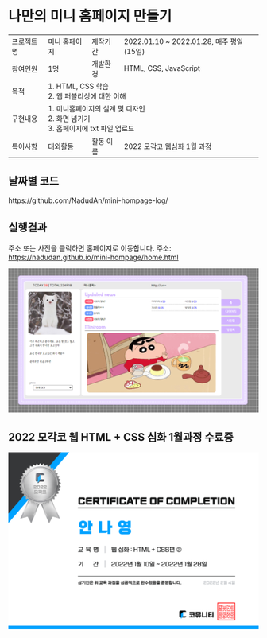 <h1>나만의 미니 홈페이지 만들기</h1>

<table> 
  <tr>
    <td>프로젝트명</td>
    <td>미니 홈페이지</td>
    <td>제작기간</td>
    <td>2022.01.10 ~ 2022.01.28, 매주 평일 (15일)</td>
  </tr>
  <tr>
    <td>참여인원</td>
    <td>1명</td>
    <td>개발환경</td>
    <td>HTML, CSS, JavaScript</td>
  </tr>
  <tr rowspan = 2>
    <td>목적</td>
    <td colspan = 3>
      1. HTML, CSS 학습<br>
      2. 웹 퍼블리싱에 대한 이해
    </td>
  </tr>
  <tr rowspan = 3>
    <td>구현내용</td>
    <td colspan = 3>
      1. 미니홈페이지의 설계 및 디자인<br>
      2. 화면 넘기기<br>
      3. 홈페이지에 txt 파일 업로드
    </td>
  </tr>
  <tr>
    <td>특이사항</td>
    <td>대외활동</td>
    <td>활동 이름</td>
    <td>2022 모각코 웹<HTML + CSS>심화 1월 과정</td>
  </tr>
</table>


<h2>날짜별 코드</h2>
https://github.com/NadudAn/mini-hompage-log/

<h2>실행결과</h2>


주소 또는 사진을 클릭하면 홈페이지로 이동합니다.
주소: https://nadudan.github.io/mini-hompage/home.html

<a href="https://nadudan.github.io/mini-hompage/home.html">![홈페이지 사진](./_image/homp_image.png)</a>

<h2>2022 모각코 웹 HTML + CSS 심화 1월과정 수료증</h2>

![수료증 사진](./_image/mogakco.png)
